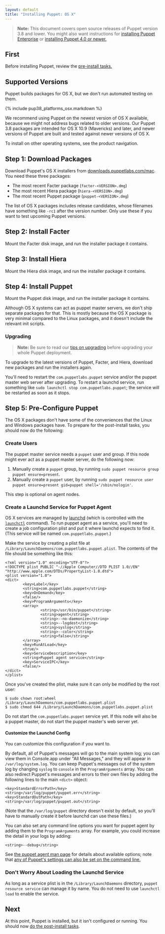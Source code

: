 ```yaml
---
layout: default
title: "Installing Puppet: OS X"
---
```


[peinstall]: {{pe}}/install_basic.html
[install-latest]: /puppet/latest/reference/install_pre.html

> **Note:** This document covers open source releases of Puppet version 3.8 and lower. You might also want instructions for [installing Puppet Enterprise][peinstall] or [installing Puppet 4.0 or newer.][install-latest]

First
-----

Before installing Puppet, review the [pre-install tasks.](./pre_install.html)

Supported Versions
-----

Puppet builds packages for OS X, but we don't run automated testing on them.

{% include pup38_platforms_osx.markdown %}

We recommend using Puppet on the newest version of OS X available, because we might not address bugs related to older versions. Our Puppet 3.8 packages are intended for OS X 10.9 (Mavericks) and later, and newer versions of Puppet are built and tested against newer versions of OS X.

To install on other operating systems, see the product navigation.

Step 1: Download Packages
-----

Download Puppet's OS X installers from [downloads.puppetlabs.com/mac](http://downloads.puppetlabs.com/mac/). You need these three packages:

-   The most recent Facter package (`facter-<VERSION>.dmg`)
-   The most recent Hiera package (`hiera-<VERSION>.dmg`)
-   The most recent Puppet package (`puppet-<VERSION>.dmg`)

The list of OS X packages includes release candidates, whose filenames have something like `-rc1` after the version number. Only use these if you want to test upcoming Puppet versions.

Step 2: Install Facter
-----

Mount the Facter disk image, and run the installer package it contains.

Step 3: Install Hiera
-----

Mount the Hiera disk image, and run the installer package it contains.

Step 4: Install Puppet
-----

Mount the Puppet disk image, and run the installer package it contains.

Although OS X systems can act as puppet master servers, we don't ship separate packages for that. This is mostly because the OS X package is very minimal compared to the Linux packages, and it doesn't include the relevant init scripts.

### Upgrading

> **Note:** Be sure to read our [tips on upgrading](./upgrading.html) before upgrading your whole Puppet deployment.

To upgrade to the latest versions of Puppet, Facter, and Hiera, download new packages and run the installers again.

You'll need to restart the `com.puppetlabs.puppet` service and/or the puppet master web server after upgrading. To restart a launchd service, run something like `sudo launchctl stop com.puppetlabs.puppet`; the service will be restarted as soon as it stops.

Step 5: Pre-Configure Puppet
-----

The OS X packages don't have some of the conveniences that the Linux and Windows packages have. To prepare for the post-install tasks, you should now do the following:

### Create Users

The puppet master service needs a `puppet` user and group. If this node might ever act as a puppet master server, do the following now:

1. Manually create a `puppet` group, by running `sudo puppet resource group puppet ensure=present`.
2. Manually create a `puppet` user, by running `sudo puppet resource user puppet ensure=present gid=puppet shell='/sbin/nologin'`.

This step is optional on agent nodes.

### Create a Launchd Service for Puppet Agent

[launchd]: http://developer.apple.com/library/mac/#documentation/MacOSX/Conceptual/BPSystemStartup/Chapters/CreatingLaunchdJobs.html
[launchctl]: http://developer.apple.com/library/mac/#documentation/Darwin/Reference/ManPages/man1/launchctl.1.html

OS X services are managed by [launchd][] (which is controlled with the [`launchctl`][launchctl] command). To run puppet agent as a service, you'll need to create a job configuration plist and put it where launchd expects to find it. (This service will be named `com.puppetlabs.puppet`.)

Make the service by creating a plist file at `/Library/LaunchDaemons/com.puppetlabs.puppet.plist`. The contents of the file should be something like this:

~~~ markup
<?xml version="1.0" encoding="UTF-8"?>
<!DOCTYPE plist PUBLIC "-//Apple Computer//DTD PLIST 1.0//EN" "http://www.apple.com/DTDs/PropertyList-1.0.dtd">
<plist version="1.0">
<dict>
        <key>Label</key>
        <string>com.puppetlabs.puppet</string>
        <key>OnDemand</key>
        <false/>
        <key>ProgramArguments</key>
        <array>
                <string>/usr/bin/puppet</string>
                <string>agent</string>
                <string>--no-daemonize</string>
                <string>--logdest</string>
                <string>syslog</string>
                <string>--color</string>
                <string>false</string>
        </array>
        <key>RunAtLoad</key>
        <true/>
        <key>ServiceDescription</key>
        <string>Puppet agent service</string>
        <key>ServiceIPC</key>
        <false/>
</dict>
</plist>
~~~

Once you've created the plist, make sure it can only be modified by the root user:

    $ sudo chown root:wheel /Library/LaunchDaemons/com.puppetlabs.puppet.plist
    $ sudo chmod 644 /Library/LaunchDaemons/com.puppetlabs.puppet.plist

Do not start the `com.puppetlabs.puppet` service yet. If this node will also be a puppet master, do not start the puppet master's web server yet.

#### Customize the Launchd Config

You can customize this configuration if you want to.

By default, all of Puppet's messages will go to the main system log; you can view them in Console.app under "All Messages," and they will appear in `/var/log/system.log`. You can keep Puppet's messages out of the system log by changing `syslog` to `console` in the `ProgramArguments` array. You can also redirect Puppet's messages and errors to their own files by adding the following lines to the main `<dict>` object:

~~~ markup
<key>StandardErrorPath</key>
<string>/var/log/puppet/puppet.err</string>
<key>StandardOutPath</key>
<string>/var/log/puppet/puppet.out</string>
~~~

(Note that the `/var/log/puppet` directory doesn't exist by default, so you'll have to manually create it before launchd can use these files.)

You can also set any command line options you want for puppet agent by adding them to the `ProgramArguments` array. For example, you could increase the detail in your logs by adding:

~~~ markup
<string>--debug</string>
~~~

See [the puppet agent man page](/puppet/latest/reference/man/agent.html) for details about available options; note that [any of Puppet's settings can also be set on the command line.](/puppet/latest/reference/config_about_settings.html)

### Don't Worry About Loading the Launchd Service

As long as a service plist is in the `/Library/LaunchDaemons` directory, `puppet resource service` can manage it by name. You do not need to use `launchctl load` to enable the service.

Next
----

At this point, Puppet is installed, but it isn't configured or running. You should now [do the post-install tasks](./post_install.html).
